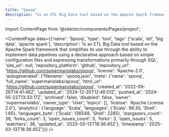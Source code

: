 ```yaml
---
title: "Spooq"
description: "Is an ETL Big Data tool based on the Apache Spark framework that simplifies its use through the ability to implement data pipelines using a declarative approach based on simple configuration files and expressing transformations primarily through SQL"
---
```

import ContentPage from '@site/src/components/Pages/project';

<ContentPage
    data={{'name': 'Spooq', 'type': 'tool', 'tags': ['scala', 'etl', 'big data', 'apache spark'], 'description': 'Is an ETL Big Data tool based on the Apache Spark framework that simplifies its use through the ability to implement data pipelines using a declarative approach based on simple configuration files and expressing transformations primarily through SQL', 'site_url': null, 'repository_platform': 'github', 'repository_url': 'https://github.com/supermariolabs/spooq', 'license': 'Apache-2.0', 'autogenerated': {'filename': 'spooq.json', 'meta': {'name': 'spooq', 'full_name': 'supermariolabs/spooq', 'html_url': 'https://github.com/supermariolabs/spooq', 'created_at': '2022-09-26T14:41:46Z', 'updated_at': '2024-12-20T12:46:01Z', 'pushed_at': '2024-05-22T13:33:17Z', 'archived': false, 'disabled': false, 'owner': 'supermariolabs', 'owner_type': 'User', 'topics': [], 'license': 'Apache License 2.0'}, 'analytics': {'language': 'Scala', 'languages': {'Scala': 98.35, 'Shell': 1.65}, 'languages_byte': {'Scala': 136549, 'Shell': 2285}, 'stargazers_count': 38, 'forks_count': 3, 'open_issues_count': 5, 'forks': 3, 'open_issues': 5, 'watchers': 38, 'updated_at': '2025-03-13T18:36:45Z'}, 'timestamp': '2025-03-13T18:36:45Z'}}}
/>
